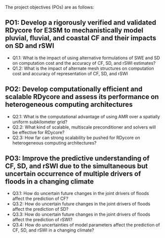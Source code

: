 The project objectives (POs) are as follows:

## **PO1**: Develop a rigorously verified and validated RDycore for E3SM to mechanistically model pluvial, fluvial, and coastal CF and their impacts on SD and rSWI

- Q1.1: What is the impact of using alternative formulations of SWE and SD on computation cost and the accuracy of CF, SD, and rSWI estimates?
- Q1.2: What is the impact of alternate mesh structures on computation cost and accuracy of representation of CF, SD, and rSWI

## **PO2**: Develop computationally efficient and scalable RDycore and assess its performance on heterogeneous computing architectures

- Q2.1: What is the computational advantage of using AMR over a spatially uniform subkilometer grid?
- Q2.2: What kind of scalable, multiscale preconditioner and solvers will be effective for RDycore?
- Q2.3: How far can strong scalability be pushed for RDycore on heterogeneous computing architectures?

## **PO3**: Improve the predictive understanding of CF, SD, and rSWI due to the simultaneous but uncertain occurrence of multiple drivers of floods in a changing climate

- Q3.1: How do uncertain future changes in the joint drivers of floods affect the prediction of CF?
- Q3.2: How do uncertain future changes in the joint drivers of floods affect the prediction of SD?
- Q3.3: How do uncertain future changes in the joint drivers of floods affect the prediction of rSWI?
- Q3.4: How do uncertainties of model parameters affect the prediction of CF, SD, and rSWI in a changing climate?

